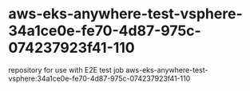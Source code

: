 # aws-eks-anywhere-test-vsphere-34a1ce0e-fe70-4d87-975c-074237923f41-110
repository for use with E2E test job aws-eks-anywhere-test-vsphere:34a1ce0e-fe70-4d87-975c-074237923f41-110
